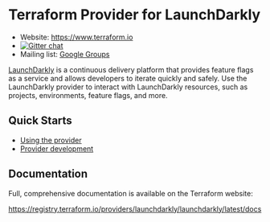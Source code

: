 # Terraform Provider for LaunchDarkly

- Website: https://www.terraform.io
- [![Gitter chat](https://badges.gitter.im/hashicorp-terraform/Lobby.png)](https://gitter.im/hashicorp-terraform/Lobby)
- Mailing list: [Google Groups](http://groups.google.com/group/terraform-tool)

[LaunchDarkly](https://launchdarkly.com) is a continuous delivery platform that provides feature flags as a service and allows developers to iterate quickly and safely. Use the LaunchDarkly provider to interact with LaunchDarkly resources, such as projects, environments, feature flags, and more.

## Quick Starts

- [Using the provider](https://registry.terraform.io/providers/launchdarkly/launchdarkly/latest/docs)
- [Provider development](DEVELOPMENT.md)

## Documentation

Full, comprehensive documentation is available on the Terraform website:

https://registry.terraform.io/providers/launchdarkly/launchdarkly/latest/docs
